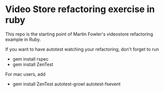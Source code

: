 Video Store refactoring exercise in ruby
========================================

This repo is the starting point of Martin Fowler's videostore refactoring example in Ruby.

If you want to have autotest watching your refactoring, don't forget to run
- gem install rspec
- gem install ZenTest

For mac users, add
- gem install ZenTest autotest-growl autotest-fsevent